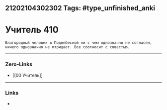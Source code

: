 21202104302302
Tags: #type_unfinished_anki 
---
# Учитель 410

    Благородный человек в Поднебесной ни с чем однозначно не согласен, ничего однозначно не отрицает. Все соотносит с совестью.

---
### Zero-Links
- [[00 Учитель]]
---
### Links
-
